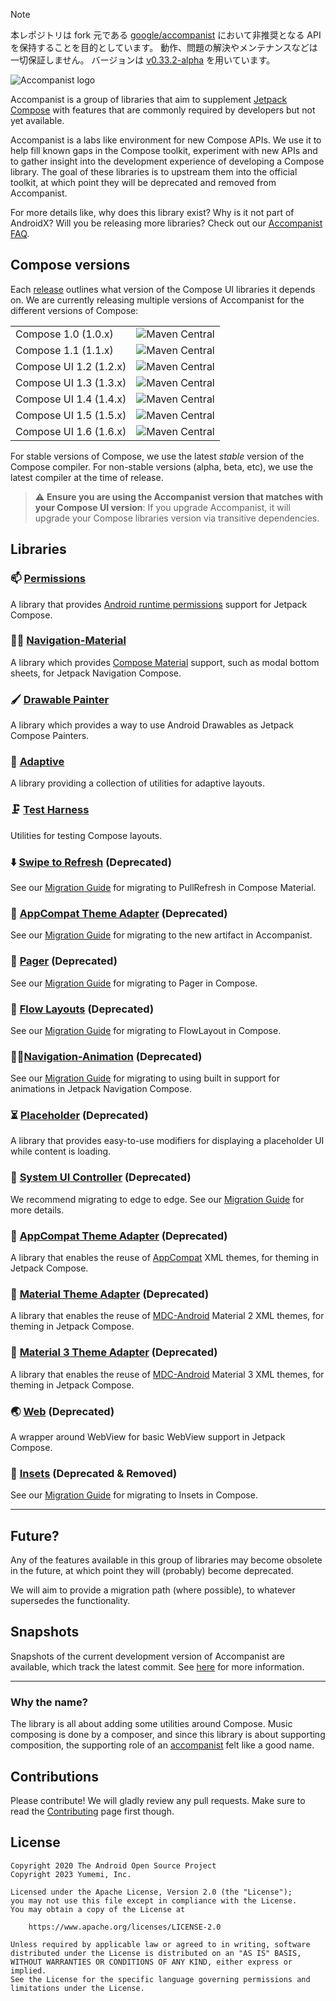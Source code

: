 > [!Note]
> 本レポジトリは fork 元である [google/accompanist](https://github.com/google/accompanist) において非推奨となる API を保持することを目的としています。
> 動作、問題の解決やメンテナンスなどは一切保証しません。
> バージョンは [v0.33.2-alpha](https://github.com/google/accompanist/releases/tag/v0.33.2-alpha) を用いています。

![Accompanist logo](docs/header.png)

Accompanist is a group of libraries that aim to supplement [Jetpack Compose][compose] with features that are commonly required by developers but not yet available.

Accompanist is a labs like environment for new Compose APIs. We use it to help fill known gaps in the Compose toolkit, experiment with new APIs and to gather insight into the development experience of developing a Compose library. The goal of these libraries is to upstream them into the official toolkit, at which point they will be deprecated and removed from Accompanist.

For more details like, why does this library exist? Why is it not part of AndroidX? Will you be releasing more libraries? Check out our [Accompanist FAQ](https://medium.com/p/b55117b02712).

## Compose versions

Each [release](https://github.com/google/accompanist/releases) outlines what version of the Compose UI libraries it depends on. We are currently releasing multiple versions of Accompanist for the different versions of Compose:

<table>
 <tr>
  <td>Compose 1.0 (1.0.x)</td><td><img alt="Maven Central" src="https://img.shields.io/maven-central/v/com.google.accompanist/accompanist-permissions?versionPrefix=0.20"></td>
 </tr>
 <tr>
  <td>Compose 1.1 (1.1.x)</td><td><img alt="Maven Central" src="https://img.shields.io/maven-central/v/com.google.accompanist/accompanist-permissions?versionPrefix=0.23"></td>
 </tr>
 <tr>
  <td>Compose UI 1.2 (1.2.x)</td><td><img alt="Maven Central" src="https://img.shields.io/maven-central/v/com.google.accompanist/accompanist-permissions?versionPrefix=0.25"></td>
 </tr>
 <tr>
  <td>Compose UI 1.3 (1.3.x)</td><td><img alt="Maven Central" src="https://img.shields.io/maven-central/v/com.google.accompanist/accompanist-permissions?versionPrefix=0.28"></td>
 </tr>
 <tr>
  <td>Compose UI 1.4 (1.4.x)</td><td><img alt="Maven Central" src="https://img.shields.io/maven-central/v/com.google.accompanist/accompanist-permissions?versionPrefix=0.30"></td>
 </tr>
 <tr>
  <td>Compose UI 1.5 (1.5.x)</td><td><img alt="Maven Central" src="https://img.shields.io/maven-central/v/com.google.accompanist/accompanist-permissions?versionPrefix=0.32"></td>
 </tr>
 <tr>
  <td>Compose UI 1.6 (1.6.x)</td><td><img alt="Maven Central" src="https://img.shields.io/maven-central/v/com.google.accompanist/accompanist-permissions"></td>
 </tr>
</table>

For stable versions of Compose, we use the latest *stable* version of the Compose compiler. For non-stable versions (alpha, beta, etc), we use the latest compiler at the time of release.

> :warning: **Ensure you are using the Accompanist version that matches with your Compose UI version**: If you upgrade Accompanist, it will upgrade your Compose libraries version via transitive dependencies.

## Libraries

### 📫 [Permissions](./permissions/)
A library that provides [Android runtime permissions][runtimepermissions] support for Jetpack Compose.

### 🧭🎨️ [Navigation-Material](./navigation-material/)
A library which provides [Compose Material](https://developer.android.com/jetpack/androidx/releases/compose-material) support, such as modal bottom sheets, for Jetpack Navigation Compose.

### 🖌️ [Drawable Painter](./drawablepainter/)
A library which provides a way to use Android Drawables as Jetpack Compose Painters.

### 📜 [Adaptive](./adaptive/)
A library providing a collection of utilities for adaptive layouts.

### 🗜 [Test Harness](./testharness/)
Utilities for testing Compose layouts.

### ⬇️ [Swipe to Refresh](./swiperefresh/) (Deprecated)
See our [Migration Guide](https://google.github.io/accompanist/swiperefresh/) for migrating to PullRefresh in Compose Material.

### 🎨 [AppCompat Theme Adapter](./appcompat-theme/) (Deprecated)
See our [Migration Guide](https://google.github.io/accompanist/appcompat-theme/) for migrating to the new artifact in Accompanist.

### 📖 [Pager](./pager/) (Deprecated)
See our [Migration Guide](https://google.github.io/accompanist/pager/) for migrating to Pager in Compose.

### 🌊 [Flow Layouts](./flowlayout/) (Deprecated)
See our [Migration Guide](https://google.github.io/accompanist/flowlayout/) for migrating to FlowLayout in Compose.

### 🧭✨[Navigation-Animation](./navigation-animation/) (Deprecated)
See our [Migration Guide](https://google.github.io/accompanist/navigation-animation/) for migrating to using built in support for animations in Jetpack Navigation Compose. 

### ⏳ [Placeholder](./placeholder/) (Deprecated)
A library that provides easy-to-use modifiers for displaying a placeholder UI while content is loading.

### 🍫 [System UI Controller](./systemuicontroller/) (Deprecated)
We recommend migrating to edge to edge. See our [Migration Guide](https://google.github.io/accompanist/systemuicontroller/) for more details.

### 🎨 [AppCompat Theme Adapter](./themeadapter-appcompat/) (Deprecated)
A library that enables the reuse of [AppCompat][appcompat] XML themes, for theming in Jetpack Compose.

### 🎨 [Material Theme Adapter](./themeadapter-material/) (Deprecated)
A library that enables the reuse of [MDC-Android][mdc] Material 2 XML themes, for theming in Jetpack Compose.

### 🎨 [Material 3 Theme Adapter](./themeadapter-material3/) (Deprecated)
A library that enables the reuse of [MDC-Android][mdc] Material 3 XML themes, for theming in Jetpack Compose.

### 🌏 [Web](./web/) (Deprecated)
A wrapper around WebView for basic WebView support in Jetpack Compose.

### 📐 [Insets](./insets/) (Deprecated & Removed)
See our [Migration Guide](https://google.github.io/accompanist/insets/) for migrating to Insets in Compose.

---

## Future?

Any of the features available in this group of libraries may become obsolete in the future, at which point they will (probably) become deprecated. 

We will aim to provide a migration path (where possible), to whatever supersedes the functionality.

## Snapshots

Snapshots of the current development version of Accompanist are available, which track the latest commit. See [here](docs/using-snapshot-version.md) for more information. 

---

### Why the name?

The library is all about adding some utilities around Compose. Music composing is done by a
composer, and since this library is about supporting composition, the supporting role of an [accompanist](https://en.wikipedia.org/wiki/Accompaniment) felt like a good name.

## Contributions

Please contribute! We will gladly review any pull requests.
Make sure to read the [Contributing](CONTRIBUTING.md) page first though.

## License

```
Copyright 2020 The Android Open Source Project
Copyright 2023 Yumemi, Inc.
 
Licensed under the Apache License, Version 2.0 (the "License");
you may not use this file except in compliance with the License.
You may obtain a copy of the License at

    https://www.apache.org/licenses/LICENSE-2.0

Unless required by applicable law or agreed to in writing, software
distributed under the License is distributed on an "AS IS" BASIS,
WITHOUT WARRANTIES OR CONDITIONS OF ANY KIND, either express or implied.
See the License for the specific language governing permissions and
limitations under the License.
```

[appcompat]: https://developer.android.com/jetpack/androidx/releases/appcompat
[compose]: https://developer.android.com/jetpack/compose
[snap]: https://oss.sonatype.org/content/repositories/snapshots/com/google/accompanist/
[mdc]: https://github.com/material-components/material-components-android
[windowinsets]: https://developer.android.com/reference/kotlin/android/view/WindowInsets
[viewpager]: https://developer.android.com/reference/kotlin/androidx/viewpager/widget/ViewPager
[runtimepermissions]: https://developer.android.com/guide/topics/permissions/overview
